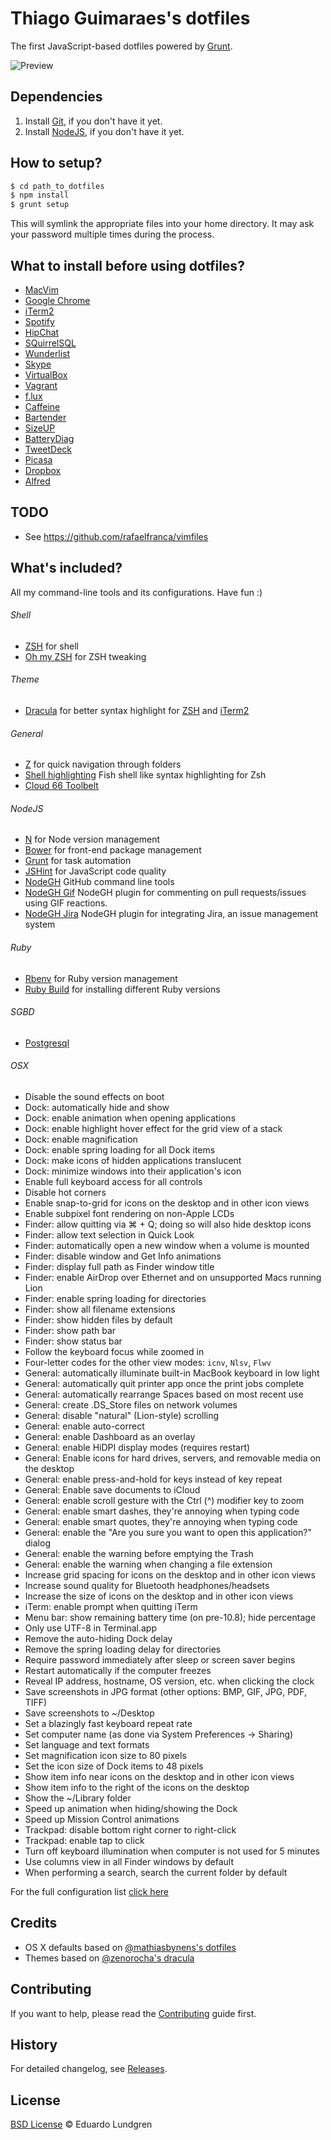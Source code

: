 # Thiago Guimaraes's dotfiles

The first JavaScript-based dotfiles powered by [Grunt](http://gruntjs.com/).

![Preview](http://f.cl.ly/items/423c1j0C0r0x1c0C033f/dotfiles.png)

## Dependencies

1. Install [Git](http://git-scm.com), if you don't have it yet.
2. Install [NodeJS](http://nodejs.org/download/), if you don't have it yet.

## How to setup?

```sh
$ cd path_to_dotfiles
$ npm install
$ grunt setup
```

This will symlink the appropriate files into your home directory. It may ask your password multiple times during the process.

## What to install before using dotfiles?

* [MacVim](https://github.com/b4winckler/macvim)
* [Google Chrome](https://www.google.com/intl/en-BR/chrome/browser/)
* [iTerm2](http://iterm2.com/downloads.html)
* [Spotify](https://www.spotify.com/br/)
* [HipChat](https://hipchat.com/downloads/latest/mac)
* [SQuirrelSQL](http://squirrel-sql.sourceforge.net/#installation)
* [Wunderlist](https://www.wunderlist.com/download/)
* [Skype](http://www.skype.com/en/download-skype/skype-for-computer/)
* [VirtualBox](https://www.virtualbox.org/wiki/Downloads)
* [Vagrant](http://www.vagrantup.com/downloads.html)
* [f.lux](https://justgetflux.com/)
* [Caffeine](http://itunes.apple.com/us/app/caffeine/id411246225)
* [Bartender](http://www.macbartender.com/Demo/Bartender.zip)
* [SizeUP](http://www.irradiatedsoftware.com/downloads/?file=SizeUp.zip)
* [BatteryDiag](https://itunes.apple.com/us/app/battery-diag/id836505650?mt=12)
* [TweetDeck](https://itunes.apple.com/us/app/tweetdeck/id485812721?ls=1&mt=12)
* [Picasa](http://picasa.google.com/)
* [Dropbox](https://www.dropbox.com/install)
* [Alfred](http://www.alfredapp.com/)

## TODO
* See https://github.com/rafaelfranca/vimfiles

## What's included?

All my command-line tools and its configurations. Have fun :)

###### Shell

* [ZSH](http://www.zsh.org/) for shell
* [Oh my ZSH](https://github.com/robbyrussell/oh-my-zsh) for ZSH tweaking

###### Theme

* [Dracula](https://github.com/zenorocha/dracula-theme) for better syntax highlight for [ZSH](http://www.zsh.org/) and [iTerm2](http://www.iterm2.com/)

###### General

* [Z](https://github.com/rupa/z/) for quick navigation through folders
* [Shell highlighting](https://github.com/zsh-users/zsh-syntax-highlighting) Fish shell like syntax highlighting for Zsh
* [Cloud 66 Toolbelt](https://github.com/cloud66/cx)

###### NodeJS

* [N](https://github.com/visionmedia/n) for Node version management
* [Bower](http://bower.io/) for front-end package management
* [Grunt](http://gruntjs.com/) for task automation
* [JSHint](http://www.jshint.com/) for JavaScript code quality
* [NodeGH](http://www.nodegh.io/) GitHub command line tools
* [NodeGH Gif](https://github.com/node-gh/gh-gif) NodeGH plugin for commenting on pull requests/issues using GIF reactions.
* [NodeGH Jira](https://github.com/node-gh/gh-jira) NodeGH plugin for integrating Jira, an issue management system

###### Ruby

* [Rbenv](https://github.com/sstephenson/rbenv) for Ruby version management
* [Ruby Build](https://github.com/sstephenson/ruby-build) for installing different Ruby versions

###### SGBD

* [Postgresql](http://www.postgresql.org)

###### OSX

* Disable the sound effects on boot
* Dock: automatically hide and show
* Dock: enable animation when opening applications
* Dock: enable highlight hover effect for the grid view of a stack
* Dock: enable magnification
* Dock: enable spring loading for all Dock items
* Dock: make icons of hidden applications translucent
* Dock: minimize windows into their application's icon
* Enable full keyboard access for all controls
* Disable hot corners
* Enable snap-to-grid for icons on the desktop and in other icon views
* Enable subpixel font rendering on non-Apple LCDs
* Finder: allow quitting via ⌘ + Q; doing so will also hide desktop icons
* Finder: allow text selection in Quick Look
* Finder: automatically open a new window when a volume is mounted
* Finder: disable window and Get Info animations
* Finder: display full path as Finder window title
* Finder: enable AirDrop over Ethernet and on unsupported Macs running Lion
* Finder: enable spring loading for directories
* Finder: show all filename extensions
* Finder: show hidden files by default
* Finder: show path bar
* Finder: show status bar
* Follow the keyboard focus while zoomed in
* Four-letter codes for the other view modes: `icnv`, `Nlsv`, `Flwv`
* General: automatically illuminate built-in MacBook keyboard in low light
* General: automatically quit printer app once the print jobs complete
* General: automatically rearrange Spaces based on most recent use
* General: create .DS_Store files on network volumes
* General: disable "natural" (Lion-style) scrolling
* General: enable auto-correct
* General: enable Dashboard as an overlay
* General: enable HiDPI display modes (requires restart)
* General: Enable icons for hard drives, servers, and removable media on the desktop
* General: enable press-and-hold for keys instead of key repeat
* General: Enable save documents to iCloud
* General: enable scroll gesture with the Ctrl (^) modifier key to zoom
* General: enable smart dashes, they're annoying when typing code
* General: enable smart quotes, they're annoying when typing code
* General: enable the "Are you sure you want to open this application?" dialog
* General: enable the warning before emptying the Trash
* General: enable the warning when changing a file extension
* Increase grid spacing for icons on the desktop and in other icon views
* Increase sound quality for Bluetooth headphones/headsets
* Increase the size of icons on the desktop and in other icon views
* iTerm: enable prompt when quitting iTerm
* Menu bar: show remaining battery time (on pre-10.8); hide percentage
* Only use UTF-8 in Terminal.app
* Remove the auto-hiding Dock delay
* Remove the spring loading delay for directories
* Require password immediately after sleep or screen saver begins
* Restart automatically if the computer freezes
* Reveal IP address, hostname, OS version, etc. when clicking the clock
* Save screenshots in JPG format (other options: BMP, GIF, JPG, PDF, TIFF)
* Save screenshots to ~/Desktop
* Set a blazingly fast keyboard repeat rate
* Set computer name (as done via System Preferences → Sharing)
* Set language and text formats
* Set magnification icon size to 80 pixels
* Set the icon size of Dock items to 48 pixels
* Show item info near icons on the desktop and in other icon views
* Show item info to the right of the icons on the desktop
* Show the ~/Library folder
* Speed up animation when hiding/showing the Dock
* Speed up Mission Control animations
* Trackpad: disable bottom right corner to right-click
* Trackpad: enable tap to click
* Turn off keyboard illumination when computer is not used for 5 minutes
* Use columns view in all Finder windows by default
* When performing a search, search the current folder by default

For the full configuration list [click here](https://github.com/eduardolundgren/dotfiles/blob/master/templates/.osx)

## Credits

* OS X defaults based on [@mathiasbynens's dotfiles](https://github.com/mathiasbynens/dotfiles)
* Themes based on [@zenorocha's dracula](https://github.com/zenorocha/dracula-theme)

## Contributing

If you want to help, please read the [Contributing](https://github.com/eduardolundgren/dotfiles/blob/master/CONTRIBUTING.md) guide first.

## History

For detailed changelog, see [Releases](https://github.com/eduardolundgren/dotfiles/releases).

## License

[BSD License](https://github.com/eduardolundgren/dotfiles/blob/master/LICENSE.md) © Eduardo Lundgren

